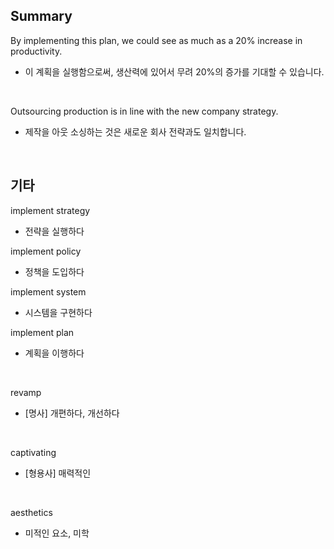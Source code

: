 ## Summary

By implementing this plan, we could see as much as a 20% increase in productivity.
- 이 계획을 실행함으로써, 생산력에 있어서 무려 20%의 증가를 기대할 수 있습니다.

<br>

Outsourcing production is in line with the new company strategy.
- 제작을 아웃 소싱하는 것은 새로운 회사 전략과도 일치합니다.

<br>

## 기타

implement strategy
- 전략을 실행하다

implement policy
- 정책을 도입하다

implement system
- 시스템을 구현하다

implement plan
- 계획을 이행하다

<br>

revamp
- [명사] 개편하다, 개선하다

<br>

captivating
- [형용사] 매력적인

<br>

aesthetics
- 미적인 요소, 미학
